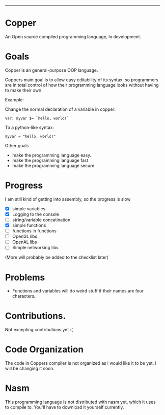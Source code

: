**********************************
# Copper
An Open source compiled programming language, In development.

# Goals
Copper is an general-purpose OOP language.

Coppers main goal is to allow easy editability of its syntax, so programmers are in total control of how their programming
language looks without having to make their own.

Example:

Change the normal declaration of a variable in copper:

```var: myvar $= `hello, world!` ```

To a python-like syntax:

```myvar = "hello, world!"```

Other goals
- make the programming language easy.
- make the programming language fast
- make the programming language secure

# Progress
I am still kind of getting into assembly, so the progress is slow
- [X] simple variables
- [X] Logging to the console
- [ ] string/variable concatination
- [X] simple functions
- [ ] functions in functions
- [ ] OpenGL libs
- [ ] OpenAL libs
- [ ] Simple networking libs

(More will probably be added to the checklist later)

# Problems
 - Functions and variables will do weird stuff if their names are four characters.

# Contributions.
Not excepting contributions yet :(

# Code Organization
The code in Coppers compiler is not organized as I would like it to be yet. I will be changing it soon.

# Nasm
This programming language is not distributed with nasm yet, which it uses to compile to. You'll have to download it yourself currently.

